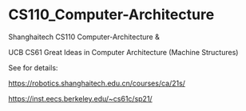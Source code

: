 # CS110_Computer-Architecture
Shanghaitech CS110 Computer-Architecture &

UCB CS61 Great Ideas in Computer Architecture (Machine Structures)

See for details: 

https://robotics.shanghaitech.edu.cn/courses/ca/21s/

https://inst.eecs.berkeley.edu/~cs61c/sp21/
